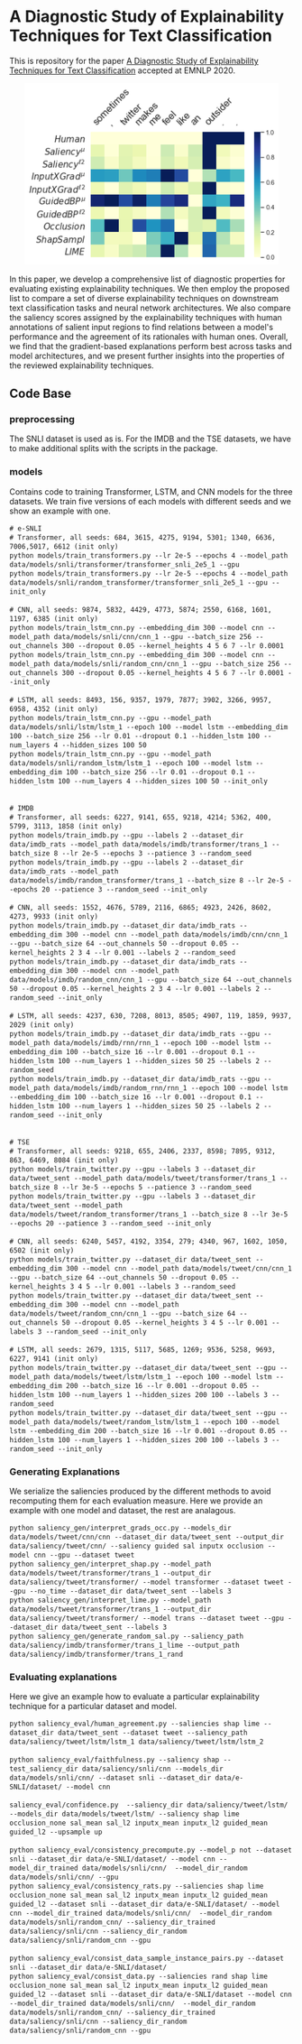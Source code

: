 # A Diagnostic Study of Explainability Techniques for Text Classification

This is repository for the paper 
[A Diagnostic Study of Explainability Techniques for Text Classification]() 
accepted at EMNLP 2020.

<p align="center">
  <img src="sal_example.png" width="450" alt="Adversarial Architecture">
</p>


In this paper, we develop a comprehensive list of diagnostic properties
for evaluating existing explainability techniques. We then employ the proposed 
list to compare a set of diverse explainability techniques on downstream text 
classification tasks and neural network architectures. We also compare the 
saliency scores assigned by the explainability techniques with human 
annotations of salient input regions to find relations between a model's 
performance and the agreement of its rationales with human ones. Overall, we 
find that the gradient-based explanations perform best across tasks and model 
architectures, and we present further insights into the properties of the 
reviewed explainability techniques.

## Code Base

### preprocessing
The SNLI dataset is used as is. For the IMDB and the TSE datasets, 
we have to make additional splits with the scripts in the package. 

### models
Contains code to training Transformer, LSTM, and CNN models for the three datasets.
We train five versions of each models with different seeds and we show an example with one.

```
# e-SNLI
# Transformer, all seeds: 684, 3615, 4275, 9194, 5301; 1340, 6636, 7006,5017, 6612 (init only)
python models/train_transformers.py --lr 2e-5 --epochs 4 --model_path data/models/snli/transformer/transformer_snli_2e5_1 --gpu
python models/train_transformers.py --lr 2e-5 --epochs 4 --model_path data/models/snli/random_transformer/transformer_snli_2e5_1 --gpu --init_only

# CNN, all seeds: 9874, 5832, 4429, 4773, 5874; 2550, 6168, 1601, 1197, 6385 (init only)
python models/train_lstm_cnn.py --embedding_dim 300 --model cnn --model_path data/models/snli/cnn/cnn_1 --gpu --batch_size 256 --out_channels 300 --dropout 0.05 --kernel_heights 4 5 6 7 --lr 0.0001
python models/train_lstm_cnn.py --embedding_dim 300 --model cnn --model_path data/models/snli/random_cnn/cnn_1 --gpu --batch_size 256 --out_channels 300 --dropout 0.05 --kernel_heights 4 5 6 7 --lr 0.0001 --init_only

# LSTM, all seeds: 8493, 156, 9357, 1979, 7877; 3902, 3266, 9957, 6958, 4352 (init only)
python models/train_lstm_cnn.py --gpu --model_path data/models/snli/lstm/lstm_1 --epoch 100 --model lstm --embedding_dim 100 --batch_size 256 --lr 0.01 --dropout 0.1 --hidden_lstm 100 --num_layers 4 --hidden_sizes 100 50
python models/train_lstm_cnn.py --gpu --model_path data/models/snli/random_lstm/lstm_1 --epoch 100 --model lstm --embedding_dim 100 --batch_size 256 --lr 0.01 --dropout 0.1 --hidden_lstm 100 --num_layers 4 --hidden_sizes 100 50 --init_only


# IMDB
# Transformer, all seeds: 6227, 9141, 655, 9218, 4214; 5362, 400, 5799, 3113, 1858 (init only)
python models/train_imdb.py --gpu --labels 2 --dataset_dir data/imdb_rats --model_path data/models/imdb/transformer/trans_1 --batch_size 8 --lr 2e-5 --epochs 3 --patience 3 --random_seed
python models/train_imdb.py --gpu --labels 2 --dataset_dir data/imdb_rats --model_path data/models/imdb/random_transformer/trans_1 --batch_size 8 --lr 2e-5 --epochs 20 --patience 3 --random_seed --init_only

# CNN, all seeds: 1552, 4676, 5789, 2116, 6865; 4923, 2426, 8602, 4273, 9933 (init only)
python models/train_imdb.py --dataset_dir data/imdb_rats --embedding_dim 300 --model cnn --model_path data/models/imdb/cnn/cnn_1 --gpu --batch_size 64 --out_channels 50 --dropout 0.05 --kernel_heights 2 3 4 --lr 0.001 --labels 2 --random_seed
python models/train_imdb.py --dataset_dir data/imdb_rats --embedding_dim 300 --model cnn --model_path data/models/imdb/random_cnn/cnn_1 --gpu --batch_size 64 --out_channels 50 --dropout 0.05 --kernel_heights 2 3 4 --lr 0.001 --labels 2 --random_seed --init_only

# LSTM, all seeds: 4237, 630, 7208, 8013, 8505; 4907, 119, 1859, 9937, 2029 (init only)
python models/train_imdb.py --dataset_dir data/imdb_rats --gpu --model_path data/models/imdb/rnn/rnn_1 --epoch 100 --model lstm --embedding_dim 100 --batch_size 16 --lr 0.001 --dropout 0.1 --hidden_lstm 100 --num_layers 1 --hidden_sizes 50 25 --labels 2 --random_seed
python models/train_imdb.py --dataset_dir data/imdb_rats --gpu --model_path data/models/imdb/random_rnn/rnn_1 --epoch 100 --model lstm --embedding_dim 100 --batch_size 16 --lr 0.001 --dropout 0.1 --hidden_lstm 100 --num_layers 1 --hidden_sizes 50 25 --labels 2 --random_seed --init_only


# TSE
# Transformer, all seeds: 9218, 655, 2406, 2337, 8598; 7895, 9312, 863, 6469, 8084 (init only)
python models/train_twitter.py --gpu --labels 3 --dataset_dir data/tweet_sent --model_path data/models/tweet/transformer/trans_1 --batch_size 8 --lr 3e-5 --epochs 5 --patience 3 --random_seed
python models/train_twitter.py --gpu --labels 3 --dataset_dir data/tweet_sent --model_path data/models/tweet/random_transformer/trans_1 --batch_size 8 --lr 3e-5 --epochs 20 --patience 3 --random_seed --init_only

# CNN, all seeds: 6240, 5457, 4192, 3354, 279; 4340, 967, 1602, 1050, 6502 (init only)
python models/train_twitter.py --dataset_dir data/tweet_sent --embedding_dim 300 --model cnn --model_path data/models/tweet/cnn/cnn_1 --gpu --batch_size 64 --out_channels 50 --dropout 0.05 --kernel_heights 3 4 5 --lr 0.001 --labels 3 --random_seed
python models/train_twitter.py --dataset_dir data/tweet_sent --embedding_dim 300 --model cnn --model_path data/models/tweet/random_cnn/cnn_1 --gpu --batch_size 64 --out_channels 50 --dropout 0.05 --kernel_heights 3 4 5 --lr 0.001 --labels 3 --random_seed --init_only

# LSTM, all seeds: 2679, 1315, 5117, 5685, 1269; 9536, 5258, 9693, 6227, 9141 (init only)
python models/train_twitter.py --dataset_dir data/tweet_sent --gpu --model_path data/models/tweet/lstm/lstm_1 --epoch 100 --model lstm --embedding_dim 200 --batch_size 16 --lr 0.001 --dropout 0.05 --hidden_lstm 100 --num_layers 1 --hidden_sizes 200 100 --labels 3 --random_seed
python models/train_twitter.py --dataset_dir data/tweet_sent --gpu --model_path data/models/tweet/random_lstm/lstm_1 --epoch 100 --model lstm --embedding_dim 200 --batch_size 16 --lr 0.001 --dropout 0.05 --hidden_lstm 100 --num_layers 1 --hidden_sizes 200 100 --labels 3 --random_seed --init_only
```

### Generating Explanations
We serialize the saliencies produced by the different methods to avoid recomputing them for each evaluation measure.
Here we provide an example with one model and dataset, the rest are analagous.
```
python saliency_gen/interpret_grads_occ.py --models_dir data/models/tweet/cnn/cnn --dataset_dir data/tweet_sent --output_dir data/saliency/tweet/cnn/ --saliency guided sal inputx occlusion --model cnn --gpu --dataset tweet
python saliency_gen/interpret_shap.py --model_path data/models/tweet/transformer/trans_1 --output_dir data/saliency/tweet/transformer/ --model transformer --dataset tweet --gpu --no_time --dataset_dir data/tweet_sent --labels 3
python saliency_gen/interpret_lime.py --model_path data/models/tweet/transformer/trans_1 --output_dir data/saliency/tweet/transformer/ --model trans --dataset tweet --gpu --dataset_dir data/tweet_sent --labels 3
python saliency_gen/generate_random_sal.py --saliency_path data/saliency/imdb/transformer/trans_1_lime --output_path data/saliency/imdb/transformer/trans_1_rand
```

### Evaluating explanations
Here we give an example how to evaluate a particular explainability technique for a particular dataset and model.

```
python saliency_eval/human_agreement.py --saliencies shap lime --dataset_dir data/tweet_sent --dataset tweet --saliency_path data/saliency/tweet/lstm/lstm_1 data/saliency/tweet/lstm/lstm_2

python saliency_eval/faithfulness.py --saliency shap --test_saliency_dir data/saliency/snli/cnn --models_dir data/models/snli/cnn/ --dataset snli --dataset_dir data/e-SNLI/dataset/ --model cnn

saliency_eval/confidence.py  --saliency_dir data/saliency/tweet/lstm/ --models_dir data/models/tweet/lstm/ --saliency shap lime occlusion_none sal_mean sal_l2 inputx_mean inputx_l2 guided_mean guided_l2 --upsample up

python saliency_eval/consistency_precompute.py --model_p not --dataset snli --dataset_dir data/e-SNLI/dataset/ --model cnn --model_dir_trained data/models/snli/cnn/  --model_dir_random data/models/snli/cnn/ --gpu
python saliency_eval/consistency_rats.py --saliencies shap lime occlusion_none sal_mean sal_l2 inputx_mean inputx_l2 guided_mean guided_l2 --dataset snli --dataset_dir data/e-SNLI/dataset/ --model cnn --model_dir_trained data/models/snli/cnn/  --model_dir_random data/models/snli/random_cnn/ --saliency_dir_trained data/saliency/snli/cnn --saliency_dir_random data/saliency/snli/random_cnn --gpu

python saliency_eval/consist_data_sample_instance_pairs.py --dataset snli --dataset_dir data/e-SNLI/dataset/
python saliency_eval/consist_data.py --saliencies rand shap lime occlusion_none sal_mean sal_l2 inputx_mean inputx_l2 guided_mean guided_l2 --dataset snli --dataset_dir data/e-SNLI/dataset --model cnn --model_dir_trained data/models/snli/cnn/  --model_dir_random data/models/snli/random_cnn/ --saliency_dir_trained data/saliency/snli/cnn --saliency_dir_random data/saliency/snli/random_cnn --gpu
```